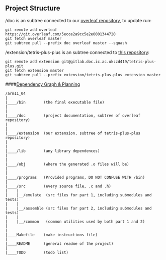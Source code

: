 ## Project Structure

/doc is an subtree connected to our [overleaf repository](https://www.overleaf.com/4289975884mvfmsjfdbbyf), to update run:

    git remote add overleaf https://git.overleaf.com/5ecce2a9cc5e2e0001344720
    git fetch overleaf master
    git subtree pull --prefix doc overleaf master --squash

/extension/tetris-plus-plus is an subtree connected to [this repository](https://gitlab.doc.ic.ac.uk/zd419/tetris-plus-plus):

    git remote add extension git@gitlab.doc.ic.ac.uk:zd419/tetris-plus-plus.git
    git fetch extension master
    git subtree pull --prefix extension/tetris-plus-plus extension master

####[Dependency Graph & Planning](https://drive.google.com/drive/folders/1grtk0Vnl6vUNuBGqPvI5pR31Esl_z2pb?usp=sharing)

    /arm11_04
    |
    |____/bin        (the final executable file)
    |
    |
    |____/doc        (project documentation, subtree of overleaf repository)
    |
    |
    |____/extension  (our extension, subtree of tetris-plus-plus repository)
    |
    |
    |____/lib        (any library dependences)
    |
    |
    |____/obj        (where the generated .o files will be)
    |
    |
    |____/programs   (Provided programs, DO NOT CONFUSE WITH /bin)
    |
    |____/src        (every source file, .c and .h)
    |    |
    |    |__/emulate  (src files for part 1, including submodules and tests)
    |    |
    |    |__/assemble (src files for part 2, including submodules and tests)
    |    |
    |    |__/common   (common utilities used by both part 1 and 2)
    |
    |
    |____Makefile    (make instructions file)
    |
    |____README      (general readme of the project)
    |
    |____TODO        (todo list)
